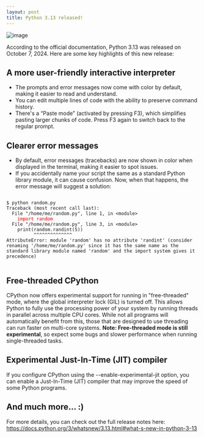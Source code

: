 ```yaml
---
layout: post
title: Python 3.13 released!
---
```


![image](https://github.com/user-attachments/assets/308b8ca8-b7b3-4482-b995-7c694cc0e9f2)

According to the official documentation, Python 3.13 was released on October 7, 2024.
Here are some key highlights of this new release:

## A more user-friendly interactive interpreter
* The prompts and error messages now come with color by default, making it easier to read and understand.
* You can edit multiple lines of code with the ability to preserve command history.
* There's a “Paste mode” (activated by pressing F3), which simplifies pasting larger chunks of code. Press F3 again to switch back to the regular prompt.

## Clearer error messages
* By default, error messages (tracebacks) are now shown in color when displayed in the terminal, making it easier to spot issues.
* If you accidentally name your script the same as a standard Python library module, it can cause confusion. Now, when that happens, the error message will suggest a solution:
<div class="code-container">
  <pre><code class="language-python">
$ python random.py
Traceback (most recent call last):
  File "/home/me/random.py", line 1, in &lt;module&gt;
    <span style="color: red;">import random</span>
  File "/home/me/random.py", line 3, in &lt;module&gt;
    print(random.randint(5))
          ^^^^^^^^^^^^^^
AttributeError: module 'random' has no attribute 'randint' (consider renaming '/home/me/random.py' since it has the same name as the standard library module named 'random' and the import system gives it precedence)
  </code></pre>
</div>

## Free-threaded CPython
CPython now offers experimental support for running in "free-threaded" mode, where the global interpreter lock (GIL) is turned off. 
This allows Python to fully use the processing power of your system by running threads in parallel across multiple CPU cores. While not all programs will automatically benefit from this, those that are designed to use threading can run faster on multi-core systems. **Note: Free-threaded mode is still experimental**, so expect some bugs and slower performance when running single-threaded tasks.

## Experimental Just-In-Time (JIT) compiler
If you configure CPython using the --enable-experimental-jit option, you can enable a Just-In-Time (JIT) compiler that may improve the speed of some Python programs.

## And much more... :)
For more details, you can check out the full release notes here: https://docs.python.org/3/whatsnew/3.13.html#what-s-new-in-python-3-13
